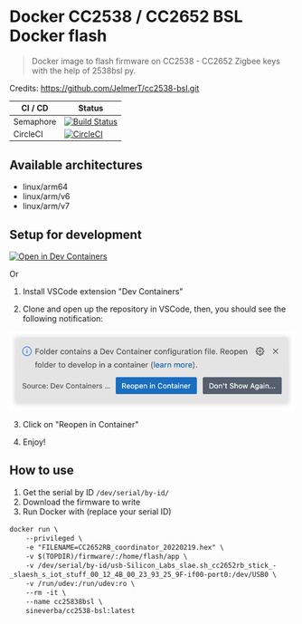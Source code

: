 Docker CC2538 / CC2652 BSL Docker flash
=======================================

> Docker image to flash firmware on CC2538 - CC2652 Zigbee keys with the help of 2538bsl py.

Credits: https://github.com/JelmerT/cc2538-bsl.git

| CI / CD | Status |
| ------- | ------ |
| Semaphore | [![Build Status](https://sineverba.semaphoreci.com/badges/docker-cc2538-bsl/branches/master.svg?style=shields&key=177dc3d1-ccb5-43c5-95ad-06fb51346f81)](https://sineverba.semaphoreci.com/projects/docker-cc2538-bsl) |
| CircleCI | [![CircleCI](https://dl.circleci.com/status-badge/img/gh/sineverba/docker-cc2538-bsl/tree/master.svg?style=svg)](https://dl.circleci.com/status-badge/redirect/gh/sineverba/docker-cc2538-bsl/tree/master) |


## Available architectures

+ linux/arm64
+ linux/arm/v6
+ linux/arm/v7

## Setup for development

[![Open in Dev Containers](https://img.shields.io/static/v1?label=Dev%20Containers&message=Open&color=blue&logo=visualstudiocode)](https://vscode.dev/redirect?url=vscode://ms-vscode-remote.remote-containers/cloneInVolume?url=https://github.com/sineverba/docker-cc2538-bsl)

Or

1. Install VSCode extension "Dev Containers"

2. Clone and open up the repository in VSCode, then, you should see the following notification:

![VSCode popup](./.devcontainer/folder.webp)

3. Click on "Reopen in Container"

4. Enjoy!


## How to use

1. Get the serial by ID `/dev/serial/by-id/`
2. Download the firmware to write
3. Run Docker with (replace your serial ID)

```shell
docker run \
	--privileged \
	-e "FILENAME=CC2652RB_coordinator_20220219.hex" \
	-v $(TOPDIR)/firmware/:/home/flash/app \
	-v /dev/serial/by-id/usb-Silicon_Labs_slae.sh_cc2652rb_stick_-_slaesh_s_iot_stuff_00_12_4B_00_23_93_25_9F-if00-port0:/dev/USB0 \
	-v /run/udev:/run/udev:ro \
	--rm -it \
	--name cc25838bsl \
	sineverba/cc2538-bsl:latest
```
